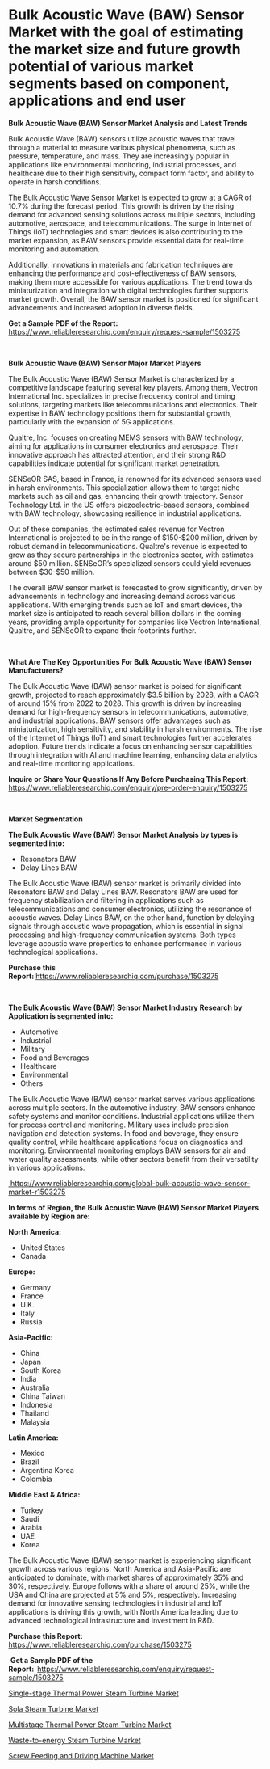 <p><h1>Bulk Acoustic Wave (BAW) Sensor Market with the goal of estimating the market size and future growth potential of various market segments based on component, applications and end user</h1></p><p><strong>Bulk Acoustic Wave (BAW) Sensor Market Analysis and Latest Trends</strong></p>
<p><p>Bulk Acoustic Wave (BAW) sensors utilize acoustic waves that travel through a material to measure various physical phenomena, such as pressure, temperature, and mass. They are increasingly popular in applications like environmental monitoring, industrial processes, and healthcare due to their high sensitivity, compact form factor, and ability to operate in harsh conditions.</p><p>The Bulk Acoustic Wave Sensor Market is expected to grow at a CAGR of 10.7% during the forecast period. This growth is driven by the rising demand for advanced sensing solutions across multiple sectors, including automotive, aerospace, and telecommunications. The surge in Internet of Things (IoT) technologies and smart devices is also contributing to the market expansion, as BAW sensors provide essential data for real-time monitoring and automation. </p><p>Additionally, innovations in materials and fabrication techniques are enhancing the performance and cost-effectiveness of BAW sensors, making them more accessible for various applications. The trend towards miniaturization and integration with digital technologies further supports market growth. Overall, the BAW sensor market is positioned for significant advancements and increased adoption in diverse fields.</p></p>
<p><strong>Get a Sample PDF of the Report:&nbsp;</strong> <a href="https://www.reliableresearchiq.com/enquiry/request-sample/1503275?utm_campaign=1140&utm_medium=2&utm_source=Github&utm_content=ia&utm_term=11042025&utm_id=bulk-acoustic-wave-baw-sensor">https://www.reliableresearchiq.com/enquiry/request-sample/1503275</a></p>
<p>&nbsp;</p>
<p><strong>Bulk Acoustic Wave (BAW) Sensor Major Market Players</strong></p>
<p><p>The Bulk Acoustic Wave (BAW) Sensor Market is characterized by a competitive landscape featuring several key players. Among them, Vectron International Inc. specializes in precise frequency control and timing solutions, targeting markets like telecommunications and electronics. Their expertise in BAW technology positions them for substantial growth, particularly with the expansion of 5G applications.</p><p>Qualtre, Inc. focuses on creating MEMS sensors with BAW technology, aiming for applications in consumer electronics and aerospace. Their innovative approach has attracted attention, and their strong R&D capabilities indicate potential for significant market penetration.</p><p>SENSeOR SAS, based in France, is renowned for its advanced sensors used in harsh environments. This specialization allows them to target niche markets such as oil and gas, enhancing their growth trajectory. Sensor Technology Ltd. in the US offers piezoelectric-based sensors, combined with BAW technology, showcasing resilience in industrial applications.</p><p>Out of these companies, the estimated sales revenue for Vectron International is projected to be in the range of $150-$200 million, driven by robust demand in telecommunications. Qualtre's revenue is expected to grow as they secure partnerships in the electronics sector, with estimates around $50 million. SENSeOR’s specialized sensors could yield revenues between $30-$50 million.</p><p>The overall BAW sensor market is forecasted to grow significantly, driven by advancements in technology and increasing demand across various applications. With emerging trends such as IoT and smart devices, the market size is anticipated to reach several billion dollars in the coming years, providing ample opportunity for companies like Vectron International, Qualtre, and SENSeOR to expand their footprints further.</p></p>
<p>&nbsp;</p>
<p><strong>What Are The Key Opportunities For Bulk Acoustic Wave (BAW) Sensor Manufacturers?</strong></p>
<p><p>The Bulk Acoustic Wave (BAW) sensor market is poised for significant growth, projected to reach approximately $3.5 billion by 2028, with a CAGR of around 15% from 2022 to 2028. This growth is driven by increasing demand for high-frequency sensors in telecommunications, automotive, and industrial applications. BAW sensors offer advantages such as miniaturization, high sensitivity, and stability in harsh environments. The rise of the Internet of Things (IoT) and smart technologies further accelerates adoption. Future trends indicate a focus on enhancing sensor capabilities through integration with AI and machine learning, enhancing data analytics and real-time monitoring applications.</p></p>
<p><strong>Inquire or Share Your Questions If Any Before Purchasing This Report:</strong> <a href="https://www.reliableresearchiq.com/enquiry/pre-order-enquiry/1503275?utm_campaign=1140&utm_medium=2&utm_source=Github&utm_content=ia&utm_term=11042025&utm_id=bulk-acoustic-wave-baw-sensor">https://www.reliableresearchiq.com/enquiry/pre-order-enquiry/1503275</a></p>
<p>&nbsp;</p>
<p><strong>Market Segmentation</strong></p>
<p><strong>The Bulk Acoustic Wave (BAW) Sensor Market Analysis by types is segmented into:</strong></p>
<p><ul><li>Resonators BAW</li><li>Delay Lines BAW</li></ul></p>
<p><p>The Bulk Acoustic Wave (BAW) sensor market is primarily divided into Resonators BAW and Delay Lines BAW. Resonators BAW are used for frequency stabilization and filtering in applications such as telecommunications and consumer electronics, utilizing the resonance of acoustic waves. Delay Lines BAW, on the other hand, function by delaying signals through acoustic wave propagation, which is essential in signal processing and high-frequency communication systems. Both types leverage acoustic wave properties to enhance performance in various technological applications.</p></p>
<p><strong>Purchase this Report:&nbsp;</strong><a href="https://www.reliableresearchiq.com/purchase/1503275?utm_campaign=1140&utm_medium=2&utm_source=Github&utm_content=ia&utm_term=11042025&utm_id=bulk-acoustic-wave-baw-sensor">https://www.reliableresearchiq.com/purchase/1503275</a></p>
<p>&nbsp;</p>
<p><strong>The Bulk Acoustic Wave (BAW) Sensor Market Industry Research by Application is segmented into:</strong></p>
<p><ul><li>Automotive</li><li>Industrial</li><li>Military</li><li>Food and Beverages</li><li>Healthcare</li><li>Environmental</li><li>Others</li></ul></p>
<p><p>The Bulk Acoustic Wave (BAW) sensor market serves various applications across multiple sectors. In the automotive industry, BAW sensors enhance safety systems and monitor conditions. Industrial applications utilize them for process control and monitoring. Military uses include precision navigation and detection systems. In food and beverage, they ensure quality control, while healthcare applications focus on diagnostics and monitoring. Environmental monitoring employs BAW sensors for air and water quality assessments, while other sectors benefit from their versatility in various applications.</p></p>
<p><a href="https://www.reliableresearchiq.com/global-bulk-acoustic-wave-sensor-market-r1503275?utm_campaign=1140&utm_medium=2&utm_source=Github&utm_content=ia&utm_term=11042025&utm_id=bulk-acoustic-wave-baw-sensor">&nbsp;https://www.reliableresearchiq.com/global-bulk-acoustic-wave-sensor-market-r1503275</a></p>
<p><strong>In terms of Region, the Bulk Acoustic Wave (BAW) Sensor Market Players available by Region are:</strong></p>
<p>
    <p> <strong> North America: </strong>
        <ul>
            <li>United States</li>
            <li>Canada</li>
        </ul>
        </p> 
    <p> <strong> Europe: </strong>
        <ul>
            <li>Germany</li>
            <li>France</li>
            <li>U.K.</li>
            <li>Italy</li>
            <li>Russia</li>
        </ul>
        </p> 
    <p> <strong> Asia-Pacific: </strong>
        <ul>
            <li>China</li>
            <li>Japan</li>
            <li>South Korea</li>
            <li>India</li>
            <li>Australia</li>
            <li>China Taiwan</li>
            <li>Indonesia</li>
            <li>Thailand</li>
            <li>Malaysia</li>
        </ul>
        </p> 
    <p> <strong> Latin America: </strong>
        <ul>
            <li>Mexico</li>
            <li>Brazil</li>
            <li>Argentina Korea</li>
            <li>Colombia</li>
        </ul>
        </p> 
    <p> <strong> Middle East & Africa: </strong>
        <ul>
            <li>Turkey</li>
            <li>Saudi</li>
            <li>Arabia</li>
            <li>UAE</li>
            <li>Korea</li>
        </ul>
    </p>
    </p>
<p><p>The Bulk Acoustic Wave (BAW) sensor market is experiencing significant growth across various regions. North America and Asia-Pacific are anticipated to dominate, with market shares of approximately 35% and 30%, respectively. Europe follows with a share of around 25%, while the USA and China are projected at 5% and 5%, respectively. Increasing demand for innovative sensing technologies in industrial and IoT applications is driving this growth, with North America leading due to advanced technological infrastructure and investment in R&D.</p></p>
<p><strong>Purchase this Report: </strong><a href="https://www.reliableresearchiq.com/purchase/1503275?utm_campaign=1140&utm_medium=2&utm_source=Github&utm_content=ia&utm_term=11042025&utm_id=bulk-acoustic-wave-baw-sensor">https://www.reliableresearchiq.com/purchase/1503275</a></p>
<p>&nbsp;<strong>Get a Sample PDF of the Report:&nbsp;&nbsp;</strong><a href="https://www.reliableresearchiq.com/enquiry/request-sample/1503275?utm_campaign=1140&utm_medium=2&utm_source=Github&utm_content=ia&utm_term=11042025&utm_id=bulk-acoustic-wave-baw-sensor">https://www.reliableresearchiq.com/enquiry/request-sample/1503275</a></p>
<p><strong></strong></p>
<p><p><a href="https://github.com/dubelsuehsik/Market-Research-Report-List-1/blob/main/single-stage-thermal-power-steam-turbine-market.md?utm_campaign=1140&utm_medium=2&utm_source=Github&utm_content=ia&utm_term=11042025&utm_id=bulk-acoustic-wave-baw-sensor">Single-stage Thermal Power Steam Turbine Market</a></p><p><a href="https://github.com/rndwazeri/Market-Research-Report-List-1/blob/main/sola-steam-turbine-market.md?utm_campaign=1140&utm_medium=2&utm_source=Github&utm_content=ia&utm_term=11042025&utm_id=bulk-acoustic-wave-baw-sensor">Sola Steam Turbine Market</a></p><p><a href="https://github.com/lolahberkik5/Market-Research-Report-List-1/blob/main/multistage-thermal-power-steam-turbine-market.md?utm_campaign=1140&utm_medium=2&utm_source=Github&utm_content=ia&utm_term=11042025&utm_id=bulk-acoustic-wave-baw-sensor">Multistage Thermal Power Steam Turbine Market</a></p><p><a href="https://github.com/resiebustin/Market-Research-Report-List-1/blob/main/waste-to-energy-steam-turbine-market.md?utm_campaign=1140&utm_medium=2&utm_source=Github&utm_content=ia&utm_term=11042025&utm_id=bulk-acoustic-wave-baw-sensor">Waste-to-energy Steam Turbine Market</a></p><p><a href="https://github.com/bloggglazaie/Market-Research-Report-List-1/blob/main/screw-feeding-and-driving-machine-market.md?utm_campaign=1140&utm_medium=2&utm_source=Github&utm_content=ia&utm_term=11042025&utm_id=bulk-acoustic-wave-baw-sensor">Screw Feeding and Driving Machine Market</a></p></p>